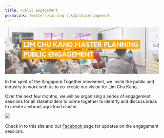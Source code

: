 ```yaml
---
title: Public Engagement
permalink: /master-planning-lck/publicengagement
---
```

![](/images/lckmp%2003-01.png)

In the spirit of the Singapore Together movement, we invite the public and industry to work with us to co-create our vision for Lim Chu Kang.

Over the next few months, we will be organising a series of engagement sessions for all stakeholders to come together to identify and discuss ideas to create a vibrant agri-food cluster. 

![](/images/lckmpengagement.png)

Check in to this site and our [Facebook](www.facebook.com/sgfoodagency) page for updates on the engagement sessions.